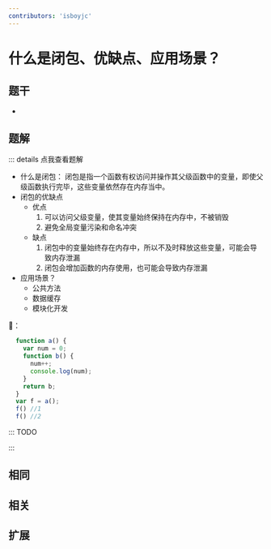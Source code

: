 ```yaml
---
contributors: 'isboyjc'
---
```


# 什么是闭包、优缺点、应用场景？


## 题干

- 



## 题解

::: details 点我查看题解
- 什么是闭包：
  闭包是指一个函数有权访问并操作其父级函数中的变量，即使父级函数执行完毕，这些变量依然存在内存当中。
- 闭包的优缺点
  - 优点
    1. 可以访问父级变量，使其变量始终保持在内存中，不被销毁
    2. 避免全局变量污染和命名冲突
  - 缺点
    1. 闭包中的变量始终存在内存中，所以不及时释放这些变量，可能会导致内存泄漏
    2. 闭包会增加函数的内存使用，也可能会导致内存泄漏
- 应用场景？
  - 公共方法
  - 数据缓存
  - 模块化开发


🌰：

```js
  function a() {
    var num = 0;
    function b() {
      num++;
      console.log(num);
    }
    return b;
  }
  var f = a();
  f() //1
  f() //2
```
:::
  TODO

:::



## 相同


## 相关


## 扩展

